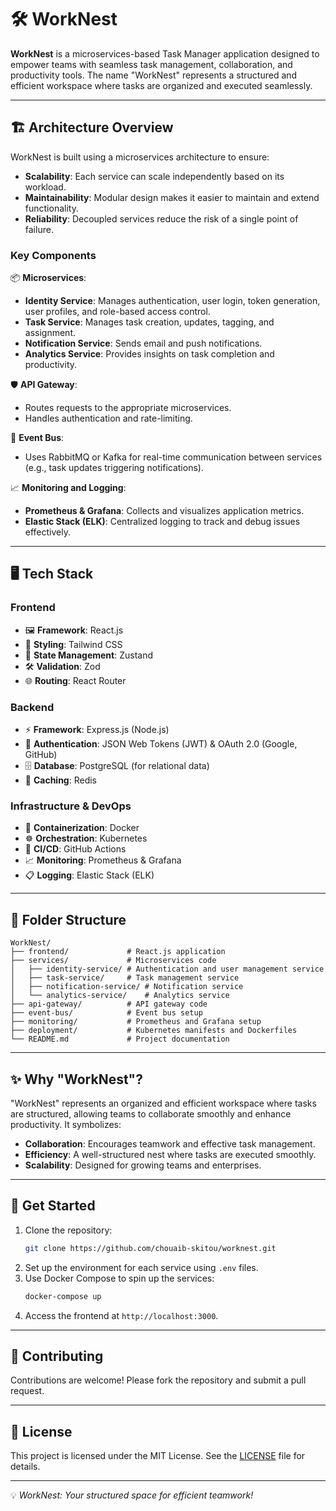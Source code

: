 # 🛠️ WorkNest

**WorkNest** is a microservices-based Task Manager application designed to empower teams with seamless task management, collaboration, and productivity tools. The name "WorkNest" represents a structured and efficient workspace where tasks are organized and executed seamlessly.

---

## 🏗️ Architecture Overview

WorkNest is built using a microservices architecture to ensure:
- **Scalability**: Each service can scale independently based on its workload.
- **Maintainability**: Modular design makes it easier to maintain and extend functionality.
- **Reliability**: Decoupled services reduce the risk of a single point of failure.

### **Key Components**

📦 **Microservices**:
- **Identity Service**: Manages authentication, user login, token generation, user profiles, and role-based access control.
- **Task Service**: Manages task creation, updates, tagging, and assignment.
- **Notification Service**: Sends email and push notifications.
- **Analytics Service**: Provides insights on task completion and productivity.

🛡️ **API Gateway**:
- Routes requests to the appropriate microservices.
- Handles authentication and rate-limiting.

📮 **Event Bus**:
- Uses RabbitMQ or Kafka for real-time communication between services (e.g., task updates triggering notifications).

📈 **Monitoring and Logging**:
- **Prometheus & Grafana**: Collects and visualizes application metrics.
- **Elastic Stack (ELK)**: Centralized logging to track and debug issues effectively.

---

## 🖥️ Tech Stack

### **Frontend**
- 🖼️ **Framework**: React.js
- 🎨 **Styling**: Tailwind CSS
- 🔄 **State Management**: Zustand
- 🛠️ **Validation**: Zod
- 🌐 **Routing**: React Router

### **Backend**
- ⚡ **Framework**: Express.js (Node.js)
- 🔐 **Authentication**: JSON Web Tokens (JWT) & OAuth 2.0 (Google, GitHub)
- 🗄️ **Database**: PostgreSQL (for relational data)
- 🚀 **Caching**: Redis

### **Infrastructure & DevOps**
- 🐳 **Containerization**: Docker
- ☸️ **Orchestration**: Kubernetes
- 🤖 **CI/CD**: GitHub Actions
- 📈 **Monitoring**: Prometheus & Grafana
- 📋 **Logging**: Elastic Stack (ELK)

---

## 📂 Folder Structure

```
WorkNest/
├── frontend/             # React.js application
├── services/             # Microservices code
│   ├── identity-service/ # Authentication and user management service
│   ├── task-service/     # Task management service
│   ├── notification-service/ # Notification service
│   └── analytics-service/    # Analytics service
├── api-gateway/          # API gateway code
├── event-bus/            # Event bus setup
├── monitoring/           # Prometheus and Grafana setup
├── deployment/           # Kubernetes manifests and Dockerfiles
└── README.md             # Project documentation
```

---

## ✨ Why "WorkNest"?

"WorkNest" represents an organized and efficient workspace where tasks are structured, allowing teams to collaborate smoothly and enhance productivity. It symbolizes:
- **Collaboration**: Encourages teamwork and effective task management.
- **Efficiency**: A well-structured nest where tasks are executed smoothly.
- **Scalability**: Designed for growing teams and enterprises.

---

## 🚀 Get Started

1. Clone the repository:
   ```bash
   git clone https://github.com/chouaib-skitou/worknest.git
   ```
2. Set up the environment for each service using `.env` files.
3. Use Docker Compose to spin up the services:
   ```bash
   docker-compose up
   ```
4. Access the frontend at `http://localhost:3000`.

---

## 🤝 Contributing
Contributions are welcome! Please fork the repository and submit a pull request.

---

## 📜 License
This project is licensed under the MIT License. See the [LICENSE](LICENSE) file for details.

---

💡 *WorkNest: Your structured space for efficient teamwork!*
